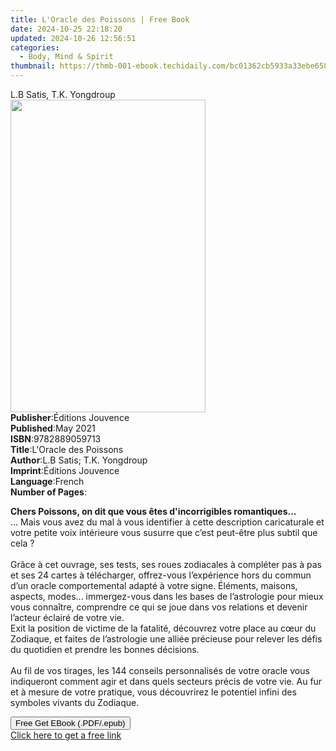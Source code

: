 ```yaml
---
title: L'Oracle des Poissons | Free Book
date: 2024-10-25 22:18:20
updated: 2024-10-26 12:56:51
categories:
  - Body, Mind & Spirit
thumbnail: https://thmb-001-ebook.techidaily.com/bc01362cb5933a33ebe658fdfd937fe51f82bdd57b1650173531c887de0489bd.jpg
---
```

<main id="book-container">
  <div class="flex flex-col">
    <div class="book-brief flex-1 py-6 px-4 sm:p-6 md:py-10 md:px-8">
      <!-- brief-->
      <div class="book-brief-main">L.B Satis, T.K. Yongdroup</div>
    </div>
    <div
      class="book-meta-info flex-1 grid gap-4 col-start-1 col-end-3 row-start-1 sm:mb-6 sm:grid-cols-4 lg:gap-6 lg:col-start-2 lg:row-end-6 lg:row-span-6 lg:mb-0"
    >
      <div
        class="book-meta-info-left place-content-center mt-4 p-4 text-sm leading-6 col-start-2 col-span-2 dark:text-slate-400"
      >
        <img
          class="w-full h-500 object-cover rounded-lg sm:h-255 sm:col-span-2 lg:col-span-full"
          src="https://img-001-ebook.techidaily.com/a51bf9a3b60439e7676f1f3e3f429133913b9221db5c453ea494349ebbacf34f.jpg"
          alt=""
          width="312"
          height="500"
        />
      </div>
      <div
        class="book-meta-info-right mt-2 col-start-1 row-start-2 col-span-3 self-center"
      >
        <!-- meta data  -->
        <div class="flex flex-col px-4 md:px-8">
          <div class="flex-1">
            <strong>Publisher</strong>:<span class="px-2"
              >Éditions Jouvence</span
            >
          </div>
          <div class="flex-1">
            <strong>Published</strong>:<span class="px-2">May 2021</span>
          </div>
          <div class="flex-1">
            <strong>ISBN</strong>:<span class="px-2">9782889059713</span>
          </div>
          <div class="flex-1">
            <strong>Title</strong>:<span class="px-2"
              >L&#39;Oracle des Poissons</span
            >
          </div>
          <div class="flex-1">
            <strong>Author</strong>:<span class="px-2"
              >L.B Satis; T.K. Yongdroup</span
            >
          </div>
          <div class="flex-1">
            <strong>Imprint</strong>:<span class="px-2">Éditions Jouvence</span>
          </div>
          <div class="flex-1">
            <strong>Language</strong>:<span class="px-2">French</span>
          </div>
          <div class="flex-1">
            <strong>Number of Pages</strong>:<span class="px-2"></span>
          </div>
        </div>
      </div>
    </div>
    <div class="book-description flex-1 py-6 px-4 sm:p-6 md:py-10 md:px-8">
      <div class="book-description-main">
        <div accordion-content="" id="description">
          <p>
            <strong
              >Chers Poissons, on dit que vous êtes d'incorrigibles
              romantiques...</strong
            ><br />... Mais vous avez du mal à vous identifier à cette
            description caricaturale et votre petite voix intérieure vous
            susurre que c’est peut-être plus subtil que cela ? <br /><br />Grâce
            à cet ouvrage, ses tests, ses roues zodiacales à compléter pas à pas
            et ses 24 cartes à télécharger, offrez-vous l’expérience hors du
            commun d’un oracle comportemental adapté à votre signe. Éléments,
            maisons, aspects, modes... immergez-vous dans les bases de
            l’astrologie pour mieux vous connaître, comprendre ce qui se joue
            dans vos relations et devenir l’acteur éclairé de votre vie.
            <br />Exit la position de victime de la fatalité, découvrez votre
            place au cœur du Zodiaque, et faites de l’astrologie une alliée
            précieuse pour relever les défis du quotidien et prendre les bonnes
            décisions.<br /><br />Au fil de vos tirages, les 144 conseils
            personnalisés de votre oracle vous indiqueront comment agir et dans
            quels secteurs précis de votre vie. Au fur et à mesure de votre
            pratique, vous découvrirez le potentiel infini des symboles vivants
            du Zodiaque.
          </p>
        </div>
        <div class="accordion-fader"></div>
      </div>
    </div>
    <div class="book-excerpts flex-1 py-6 px-4 sm:p-6 md:py-10 md:px-8"></div>
    <div
      class="book-about-author flex-1 py-6 px-4 sm:p-6 md:py-10 md:px-8"
    ></div>
    <div class="book-free-get flex-1 py-6 px-4 sm:p-6 md:py-10 md:px-8">
      <button
        id="btn-free-get"
        class="bg-blue-500 hover:bg-blue-700 text-white font-bold py-2 px-4 rounded"
      >
        Free Get EBook (.PDF/.epub)
      </button>
      <div id="countdown-display" class="px-2 text-lg mt-2"></div>
      <a
        id="free-link"
        class="hidden bg-blue-500 hover:bg-blue-700 text-white font-bold py-2 px-4 rounded"
        href="https://www.ebooks.com/en-us/book/210664365/l-oracle-des-poissons/l-b-satis/"
        target="_blank"
        >Click here to get a free link</a
      >
    </div>
    <script>
      let countdownTime = 0;
      let countdownInterval = null;
      document
        .getElementById('btn-free-get')
        .addEventListener('click', startCountdown);
      function startCountdown() {
        countdownTime = new Date().getTime() + 60000 * 3;
        countdownInterval = setInterval(updateCountdown, 1000);
        document.getElementById('btn-free-get').disabled = true;
        document
          .getElementById('btn-free-get')
          .classList.add('bg-gray-500', 'cursor-not-allowed');
      }
      function updateCountdown() {
        let currentTime = new Date().getTime();
        let timeLeft = countdownTime - currentTime;
        let secondsLeft = Math.floor(timeLeft / 1000);
        document.getElementById('countdown-display').innerHTML =
          `Remaining time: ${secondsLeft} seconds.`;
        if (secondsLeft <= 0) {
          clearInterval(countdownInterval);
          document.getElementById('btn-free-get').classList.add('hidden');
          document.getElementById('free-link').classList.remove('hidden');
          document.getElementById('countdown-display').innerHTML = '';
        }
      }
    </script>
  </div>
</main>
